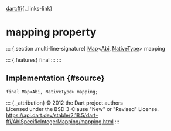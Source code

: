 [dart:ffi](../../dart-ffi/dart-ffi-library){._links-link}

mapping property
================

::: {.section .multi-line-signature}
[Map](../../dart-core/map-class)\<[Abi](../abi-class),
[NativeType](../nativetype-class)\> mapping

::: {.features}
final
:::
:::

Implementation {#source}
--------------

``` {.language-dart data-language="dart"}
final Map<Abi, NativeType> mapping;
```

::: {._attribution}
© 2012 the Dart project authors\
Licensed under the BSD 3-Clause \"New\" or \"Revised\" License.\
<https://api.dart.dev/stable/2.18.5/dart-ffi/AbiSpecificIntegerMapping/mapping.html>
:::
